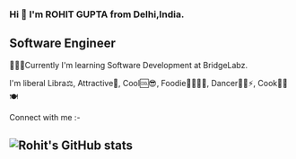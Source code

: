 ### Hi 👋 I'm  ROHIT GUPTA from Delhi,India.
##  Software Engineer


🎇✨✨Currently I'm learning Software Development at BridgeLabz.

 I'm liberal Libra⚖️, 
 Attractive🧲,
 Cool🆒😎,
 Foodie🍕🍒🍌🍩,
 Dancer🕺🕺⚡,
 Cook👨‍🍳🍽️

Connect with me :-




##






<!--
**RohitGupta8/RohitGupta8** is a ✨ _special_ ✨ repository because its `README.md` (this file) appears on your GitHub profile.

Here are some ideas to get you started:

- 🔭 I’m currently working on ...
- 🌱 I’m currently learning ...
- 👯 I’m looking to collaborate on ...
- 🤔 I’m looking for help with ...
- 💬 Ask me about ...
- 📫 How to reach me: ...
- 😄 Pronouns: ...
- ⚡ Fun fact: ...
-->

##  ![Rohit's GitHub stats](https://github-readme-stats.vercel.app/api?username=RohitGupta8&show_icons=true&theme=radical)
